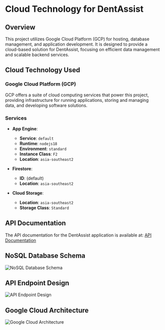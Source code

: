 # Cloud Technology for DentAssist

## Overview

This project utilizes Google Cloud Platform (GCP) for hosting, database management, and application development. It is designed to provide a cloud-based solution for DentAssist, focusing on efficient data management and scalable backend services.

## Cloud Technology Used

### Google Cloud Platform (GCP)
GCP offers a suite of cloud computing services that power this project, providing infrastructure for running applications, storing and managing data, and developing software solutions.

### Services

- **App Engine**:
  - **Service**: `default`
  - **Runtime**: `nodejs18`
  - **Environment**: `standard`
  - **Instance Class**: `F2`
  - **Location**: `asia-southeast2`

- **Firestore**:
  - **ID**: (default)
  - **Location**: `asia-southeast2`

- **Cloud Storage**:
  - **Location**: `asia-southeast2`
  - **Storage Class**: `Standard`

## API Documentation

The API documentation for the DentAssist application is available at:
[API Documentation]()

## NoSQL Database Schema
![NoSQL Database Schema](https://github.com/user-attachments/assets/fb34df6c-d2f6-4bab-86e6-decf3feb4d54)

## API Endpoint Design
![API Endpoint Design](https://github.com/user-attachments/assets/939e9aaf-6f9b-4ba5-b1dd-68e10c4d4f46)

## Google Cloud Architecture
![Google Cloud Architecture](https://github.com/user-attachments/assets/7708524c-6662-424c-b820-7201bfe5fe83)


